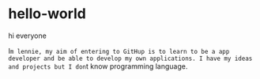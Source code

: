 # hello-world
hi everyone 

I`m lennie, my aim of entering to GitHup is to learn to be a app developer and be able to develop my own applications.
I have my ideas and projects but I don`t know programming language.
